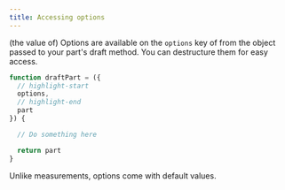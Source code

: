 ```yaml
---
title: Accessing options
---
```


(the value of) Options are available on the `options` key of from the object
passed to your part's draft method. You can destructure them for easy access.

```design/src/part.mjs
function draftPart = ({ 
  // highlight-start
  options, 
  // highlight-end
  part 
}) {

  // Do something here 

  return part
}
```

<Note>

Unlike measurements, options come with default values.

</Note>
